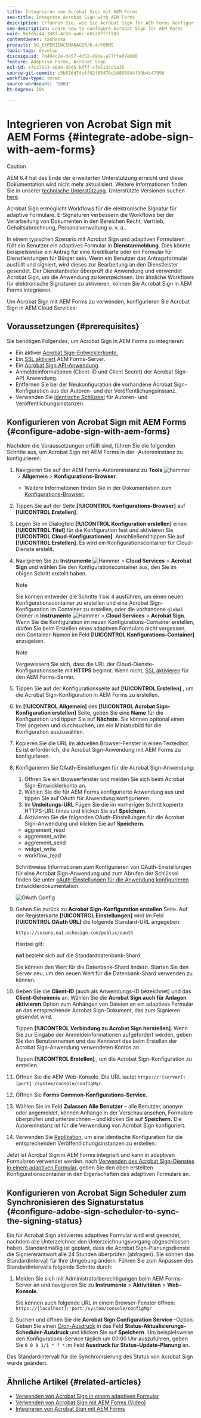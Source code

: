 ```yaml
---
title: Integrieren von Acrobat Sign mit AEM Forms
seo-title: Integrate Acrobat Sign with AEM Forms
description: Erfahren Sie, wie Sie Acrobat Sign für AEM Forms konfigurieren.
seo-description: Learn how to configure Acrobat Sign for AEM Forms
uuid: 9efd5c44-3d87-4c56-aa6c-e65397fff243
contentOwner: sashanka
products: SG_EXPERIENCEMANAGER/6.4/FORMS
topic-tags: develop
discoiquuid: 7d494c2e-d457-4d52-89be-a77ffa07eb88
feature: Adaptive Forms, Acrobat Sign
exl-id: e7c27623-a889-4bd5-bfff-cfe513cd1a35
source-git-commit: c5b816d74c6f02f85476d16868844f39b4c47996
workflow-type: tm+mt
source-wordcount: '1003'
ht-degree: 39%

---
```


# Integrieren von Acrobat Sign mit AEM Forms {#integrate-adobe-sign-with-aem-forms}

>[!CAUTION]
>
>AEM 6.4 hat das Ende der erweiterten Unterstützung erreicht und diese Dokumentation wird nicht mehr aktualisiert. Weitere Informationen finden Sie in unserer [technische Unterstützung](https://helpx.adobe.com/de/support/programs/eol-matrix.html). Unterstützte Versionen suchen [here](https://experienceleague.adobe.com/docs/?lang=de).

Acrobat Sign ermöglicht Workflows für die elektronische Signatur für adaptive Formulare. E-Signaturen verbessern die Workflows bei der Verarbeitung von Dokumenten in den Bereichen Recht, Vertrieb, Gehaltsabrechnung, Personalverwaltung u. v. a..

In einem typischen Szenario mit Acrobat Sign und adaptiven Formularen füllt ein Benutzer ein adaptives Formular in **Dienstanmeldung**. Dies könnte beispielsweise ein Antrag für eine Kreditkarte oder ein Formular für Dienstleistungen für Bürger sein. Wenn ein Benutzer das Antragsformular ausfüllt und signiert, wird dieses zur Bearbeitung an den Dienstleister gesendet. Der Dienstanbieter überprüft die Anwendung und verwendet Acrobat Sign, um die Anwendung zu kennzeichnen. Um ähnliche Workflows für elektronische Signaturen zu aktivieren, können Sie Acrobat Sign in AEM Forms integrieren.

Um Acrobat Sign mit AEM Forms zu verwenden, konfigurieren Sie Acrobat Sign in AEM Cloud Services:

## Voraussetzungen {#prerequisites}

Sie benötigen Folgendes, um Acrobat Sign in AEM Forms zu integrieren:

* Ein aktiver [Acrobat Sign-Entwicklerkonto.](https://acrobat.adobe.com/de/de/why-adobe/developer-form.html)
* Ein [SSL aktiviert](/help/sites-administering/ssl-by-default.md) AEM Forms-Server.
* Ein [Acrobat Sign API-Anwendung](https://www.adobe.io/apis/documentcloud/sign/docs.html#!adobedocs/adobe-sign/master/gstarted/create_app.md).
* Anmeldeinformationen (Client-ID und Client Secret) der Acrobat Sign-API-Anwendung.
* Entfernen Sie bei der Neukonfiguration die vorhandene Acrobat Sign-Konfiguration aus der Autoren- und der Veröffentlichungsinstanz.
* Verwenden Sie [identische Schlüssel](/help/sites-administering/security-checklist.md#make-sure-you-properly-replicate-encryption-keys-when-needed) für Autoren- und Veröffentlichungsinstanzen.

## Konfigurieren von Acrobat Sign mit AEM Forms {#configure-adobe-sign-with-aem-forms}

Nachdem die Voraussetzungen erfüllt sind, führen Sie die folgenden Schritte aus, um Acrobat Sign mit AEM Forms in der -Autoreninstanz zu konfigurieren:

1. Navigieren Sie auf der AEM Forms-Autoreninstanz zu **Tools** ![hammer](assets/hammer.png) > **Allgemein** > **Konfigurations-Browser**.
   * Weitere Informationen finden Sie in der Dokumentation zum [Konfigurations-Browser.](/help/sites-administering/configurations.md)
1. Tippen Sie auf der Seite **[!UICONTROL Konfigurations-Browser]** auf **[!UICONTROL Erstellen]**.
1. Legen Sie im Dialogfeld **[!UICONTROL Konfiguration erstellen]** einen **[!UICONTROL Titel]** für die Konfiguration fest und aktivieren Sie **[!UICONTROL Cloud-Konfigurationen]**. Anschließend tippen Sie auf **[!UICONTROL Erstellen]**. Es wird ein Konfigurationscontainer für Cloud-Dienste erstellt.
1. Navigieren Sie zu **Instrumente** ![Hammer](assets/hammer.png) > **Cloud Services** > **Acrobat Sign** und wählen Sie den Konfigurationscontainer aus, den Sie im obigen Schritt erstellt haben.

   >[!NOTE]
   >
   >Sie können entweder die Schritte 1 bis 4 ausführen, um einen neuen Konfigurationscontainer zu erstellen und eine Acrobat Sign-Konfiguration im Container zu erstellen, oder die vorhandene `global` Ordner in **Instrumente** ![Hammer](assets/hammer.png) > **Cloud Services** > **Acrobat Sign**. Wenn Sie die Konfiguration im neuen Konfigurations-Container erstellen, dürfen Sie beim Erstellen eines adaptiven Formulars nicht vergessen, den Container-Namen im Feld **[!UICONTROL Konfigurations-Container]** anzugeben.

   >[!NOTE]
   Vergewissern Sie sich, dass die URL der Cloud-Dienste-Konfigurationsseite mit **HTTPS** beginnt. Wenn nicht, [SSL aktivieren](/help/sites-administering/ssl-by-default.md) für den AEM Forms-Server.

1. Tippen Sie auf der Konfigurationsseite auf **[!UICONTROL Erstellen]** , um die Acrobat Sign-Konfiguration in AEM Forms zu erstellen.
1. Im **[!UICONTROL Allgemein]** des **[!UICONTROL Acrobat Sign-Konfiguration erstellen]** Seite, geben Sie eine **Name** für die Konfiguration und tippen Sie auf **Nächste**. Sie können optional einen Titel angeben und durchsuchen, um ein Miniaturbild für die Konfiguration auszuwählen.

1. Kopieren Sie die URL im aktuellen Browser-Fenster in einen Texteditor. Es ist erforderlich, die Acrobat Sign-Anwendung mit AEM Forms zu konfigurieren.

1. Konfigurieren Sie OAuth-Einstellungen für die Acrobat Sign-Anwendung:

   1. Öffnen Sie ein Browserfenster und melden Sie sich beim Acrobat Sign-Entwicklerkonto an.
   1. Wählen Sie die für AEM Forms konfigurierte Anwendung aus und tippen Sie auf OAuth für Anwendung konfigurieren.
   1. Im **Umleitungs-URL** Fügen Sie die im vorherigen Schritt kopierte HTTPS-URL hinzu und klicken Sie auf **Speichern**.
   1. Aktivieren Sie die folgenden OAuth-Einstellungen für die Acrobat Sign-Anwendung und klicken Sie auf **Speichern**.
   * aggrement_read
   * aggrement_write
   * aggrement_send
   * widget_write
   * workflow_read

   Schrittweise Informationen zum Konfigurieren von OAuth-Einstellungen für eine Acrobat Sign-Anwendung und zum Abrufen der Schlüssel finden Sie unter [oAuth-Einstellungen für die Anwendung konfigurieren](https://www.adobe.io/apis/documentcloud/sign/docs.html#!adobedocs/adobe-sign/master/gstarted/configure_oauth.md) Entwicklerdokumentation.

   ![OAuth Config](assets/oauthconfig_new.png)

1. Gehen Sie zurück zu **Acrobat Sign-Konfiguration erstellen** Seite. Auf der Registerkarte **[!UICONTROL Einstellungen]** wird im Feld **[!UICONTROL OAuth URL]** die folgende Standard-URL angegeben:

   `https://secure.na1.echosign.com/public/oauth`

   Hierbei gilt:

   **na1** bezieht sich auf die Standarddatenbank-Shard.

   Sie können den Wert für die Datenbank-Shard ändern. Starten Sie den Server neu, um den neuen Wert für die Datenbank-Shard verwenden zu können.

1. Geben Sie die **Client-ID** (auch als Anwendungs-ID bezeichnet) und das **Client-Geheimnis** an. Wählen Sie die **Acrobat Sign auch für Anlagen aktivieren** Option zum Anhängen von Dateien an ein adaptives Formular an das entsprechende Acrobat Sign-Dokument, das zum Signieren gesendet wird.

   Tippen **[!UICONTROL Verbindung zu Acrobat Sign herstellen]**. Wenn Sie zur Eingabe der Anmeldeinformationen aufgefordert werden, geben Sie den Benutzernamen und das Kennwort des beim Erstellen der Acrobat Sign-Anwendung verwendeten Kontos an.

   Tippen **[!UICONTROL Erstellen]** , um die Acrobat Sign-Konfiguration zu erstellen.

1. Öffnen Sie die AEM Web-Konsole. Die URL lautet `https://'[server]:[port]'/system/console/configMgr`.
1. Öffnen Sie **Forms Common-Konfigurations-Service.**
1. Wählen Sie im Feld **Zulassen** **Alle Benutzer** – alle Benutzer, anonym oder angemeldet, können Anhänge in der Vorschau ansehen, Formulare überprüfen und unterzeichnen – und klicken Sie auf **Speichern.** Die Autoreninstanz ist für die Verwendung von Acrobat Sign konfiguriert.
1. Verwenden Sie [Replikation](/help/sites-deploying/replication.md), um eine identische Konfiguration für die entsprechenden Veröffentlichungsinstanzen zu erstellen.

Jetzt ist Acrobat Sign in AEM Forms integriert und kann in adaptiven Formularen verwendet werden. nach [Verwenden des Acrobat Sign-Dienstes in einem adaptiven Formular](../../forms/using/working-with-adobe-sign.md#configure-adobe-sign-for-an-adaptive-form), geben Sie den oben erstellten Konfigurationscontainer in den Eigenschaften des adaptiven Formulars an.

## Konfigurieren von Acrobat Sign Scheduler zum Synchronisieren des Signaturstatus {#configure-adobe-sign-scheduler-to-sync-the-signing-status}

Ein für Acrobat Sign aktiviertes adaptives Formular wird erst gesendet, nachdem alle Unterzeichner den Unterzeichnungsvorgang abgeschlossen haben. Standardmäßig ist geplant, dass die Acrobat Sign-Planungsdienste die Signiererantwort alle 24 Stunden überprüfen (abfragen). Sie können das Standardintervall für Ihre Umgebung ändern. Führen Sie zum Anpassen des Standardintervalls folgende Schritte durch:

1. Melden Sie sich mit Administratorberechtigungen beim AEM Forms-Server an und navigieren Sie zu **Instrumente** > **Aktivitäten** > **Web-Konsole**.

   Sie können auch folgende URL in einem Browser-Fenster öffnen:
   `https://[localhost]:'port'/system/console/configMgr`

1. Suchen und öffnen Sie die **Acrobat Sign Configuration Service** -Option. Geben Sie einen [Cron-Ausdruck](https://en.wikipedia.org/wiki/Cron#CRON_expression) in das Feld **Status-Aktualisierungs-Scheduler-Ausdruck** und klicken Sie auf **Speichern**. Um beispielsweise den Konfigurations-Service täglich um 00:00 Uhr auszuführen, geben Sie `0 0 0 1/1 * ? *` im Feld **Ausdruck für Status-Update-Planung** an.

Das Standardintervall für die Synchronisierung des Status von Acrobat Sign wurde geändert.

## Ähnliche Artikel {#related-articles}

* [Verwenden von Acrobat Sign in einem adaptiven Formular](../../forms/using/working-with-adobe-sign.md)
* [Verwenden von Acrobat Sign mit AEM Forms (Video)](https://experienceleague.adobe.com/docs/experience-manager-learn/forms/forms-and-sign/introduction.html?lang=de)
* [Integrieren von Acrobat Sign mit AEM Forms](../../forms/using/adobe-sign-integration-adaptive-forms.md)
